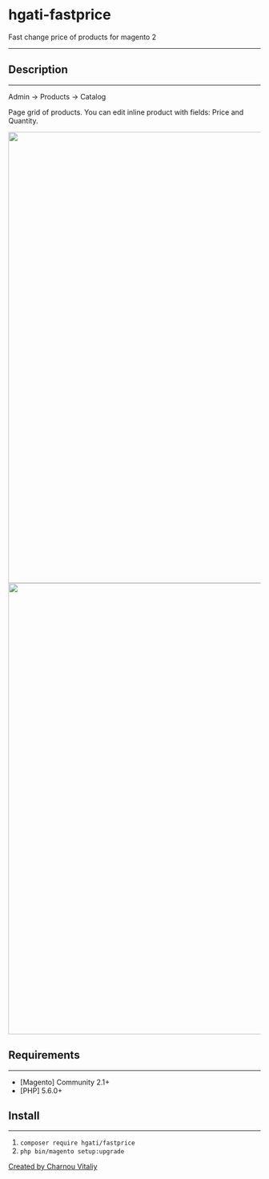 # hgati-fastprice
Fast change price of products for magento 2

---
Description
---------
---
Admin -> Products -> Catalog

Page grid of products. You can edit inline product with fields: Price and Quantity.

<img src="https://i.imgur.com/xn7h6TS.jpg" width="900" />
<br/>
<img src="https://i.imgur.com/oS6izar.jpg" width="900" />

Requirements
----------
---
 - [Magento] Community 2.1+
 - [PHP] 5.6.0+

Install
----------
---

1. ```composer require hgati/fastprice```
2. ```php bin/magento setup:upgrade```



<a href="https://github.com/graffov87">Created by Charnou Vitaliy</a>
